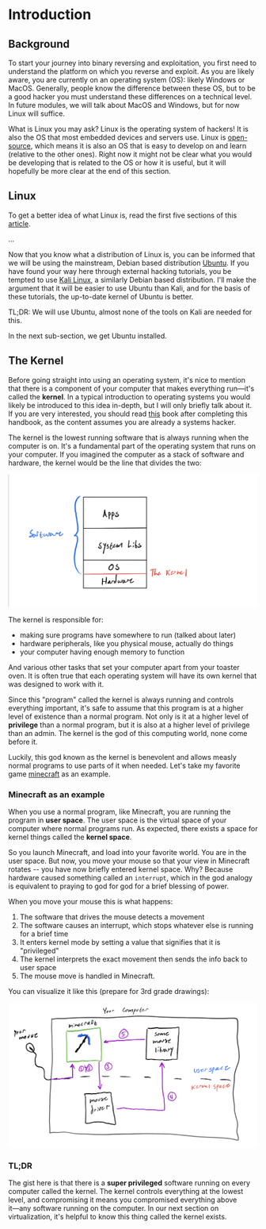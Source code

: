 # Introduction

## Background 
To start your journey into binary reversing and exploitation, you first need to understand the platform
on which you reverse and exploit. As you are likely aware, you are currently on an operating system (OS):
likely Windows or MacOS. Generally, people know the difference between these OS, but
to be a good hacker you must understand these differences on a technical level. In future modules,
we will talk about MacOS and Windows, but for now Linux will suffice.

What is Linux you may ask? Linux is the operating system of hackers! It is also the OS
that most embedded devices and servers use. Linux is [open-source](https://opensource.com/resources/what-open-source),
which means it is also an OS that is easy to develop on and learn (relative 
to the other ones). Right now it might not be clear what you would be developing that is related
to the OS or how it is useful, but it will hopefully be more clear at the end 
of this section.

## Linux

To get a better idea of what Linux is, read the first five sections of this 
[article](https://www.linux.com/what-is-linux/). 

...

Now that you know what a distribution of Linux is, you can be informed that we will be using the mainstream, 
Debian based distribution [Ubuntu](https://ubuntu.com/tutorials). If you have found your way here 
through external hacking tutorials, you be tempted to use [Kali Linux](https://www.kali.org/downloads/), a
similarly Debian based distribution. I'll make the argument that it will be easier to use Ubuntu than Kali,
and for the basis of these tutorials, the up-to-date kernel of Ubuntu is better.

TL;DR: We will use Ubuntu, almost none of the tools on Kali are needed for this.

In the next sub-section, we get Ubuntu installed.

## The Kernel

Before going straight into using an operating system, it's nice to mention that there is a component of
your computer that makes everything run―it's called the **kernel**. In a typical introduction to 
operating systems you would likely be introduced to this idea in-depth, but I will only briefly 
talk about it. If you are very interested, you should read [this](https://www.amazon.com/Understanding-Linux-Kernel-Third-Daniel/dp/0596005652) book after completing this handbook,
as the content assumes you are already a systems hacker.

The kernel is the lowest running software that is always running when the computer is on. It's a fundamental
part of the operating system that runs on your computer. If you imagined the computer as a stack of 
software and hardware, the kernel would be the line that divides the two:

![picture of computer stack](./computer_stack.jpeg)

The kernel is responsible for:
- making sure programs have somewhere to run (talked about later)
- hardware peripherals, like you physical mouse, actually do things
- your computer having enough memory to function 

And various other tasks that set your computer apart from your toaster oven. It is often true that each 
operating system will have its own kernel that was designed to work with it.

Since this "program" called the kernel is always running and controls everything important, it's safe to 
assume that this program is at a higher level of existence than a normal program. Not only is it at a 
higher level of **privilege** than a normal program, but it is also at a higher level of privilege than
an admin. The kernel is the god of this computing world, none come before it. 

Luckily, this god known as the kernel is benevolent and allows measly normal programs to use parts of
it when needed. Let's take my favorite game [minecraft](https://minecraft.net) as an example.

### Minecraft as an example

When you use a normal program, like Minecraft, you are running the program in **user space**. The
user space is the virtual space of your computer where normal programs run. As expected, there 
exists a space for kernel things called the **kernel space**.  

So you launch Minecraft, and load into your favorite world. You are in the user space. But now,
you move your mouse so that your view in Minecraft rotates -- you have now briefly entered 
kernel space. Why? Because hardware caused something called an `interrupt`, which in the 
god analogy is equivalent to praying to god for god for a brief blessing of power.

When you move your mouse this is what happens:
1. The software that drives the mouse detects a movement
2. The software causes an interrupt, which stops whatever else is running for a brief time
3. It enters kernel mode by setting a value that signifies that it is "privileged"
4. The kernel interprets the exact movement then sends the info back to user space 
5. The mouse move is handled in Minecraft. 

You can visualize it like this (prepare for 3rd grade drawings):

![](./minecraft.jpeg)

### TL;DR

The gist here is that there is a **super privileged** software running on every computer called
the kernel. The kernel controls everything at the lowest level, and compromising it means you
compromised everything above it―any software running on the computer. In our next section
on virtualization, it's helpful to know this thing called the kernel exists. 
